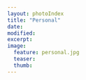 ```yaml
---
layout: photoIndex
title: "Personal"
date: 
modified:
excerpt:
image:
  feature: personal.jpg
  teaser:
  thumb:
---
```


